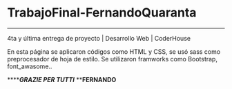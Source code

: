 # TrabajoFinal-FernandoQuaranta


******************************************************************************************************
4ta y última entrega de proyecto | Desarrollo Web | CoderHouse

En esta página se aplicaron códigos como HTML y CSS, se usó sass como preprocesador de hoja de estilo.
Se utilizaron framworks como Bootstrap, font_awasome..


*********************************************GRAZIE PER TUTTI*****************************************
************************************************FERNANDO**********************************************